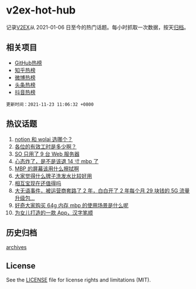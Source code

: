 # v2ex-hot-hub

 记录[V2EX](https://www.v2ex.com/)从 2021-01-06 日至今的热门话题。每小时抓取一次数据，按天[归档](archives)。
 
 ## 相关项目

- [GitHub热榜](https://github.com/lonnyzhang423/github-hot-hub)
- [知乎热榜](https://github.com/lonnyzhang423/zhihu-hot-hub)
- [微博热榜](https://github.com/lonnyzhang423/weibo-hot-hub)
- [头条热榜](https://github.com/lonnyzhang423/toutiao-hot-hub)
- [抖音热榜](https://github.com/lonnyzhang423/douyin-hot-hub)


 `更新时间：2021-11-23 11:06:32 +0800`

## 热议话题

1. [notion 和 wolai 选哪个？](https://www.v2ex.com/t/817134)
1. [各位的有效工时是多少啊？](https://www.v2ex.com/t/817092)
1. [SO 只用了 9 台 Web 服务器](https://www.v2ex.com/t/817121)
1. [心态炸了，是不是该退 14 寸 mbp 了](https://www.v2ex.com/t/817240)
1. [MBP 的屏幕该用什么擦拭啊](https://www.v2ex.com/t/817104)
1. [大家觉得什么牌子洗发水比较好用](https://www.v2ex.com/t/817185)
1. [相互宝现在还值得吗](https://www.v2ex.com/t/817209)
1. [大无语事件，被运营商套路了 2 年，白白开了 2 年每个月 29 块钱的 5G 流量升级包...](https://www.v2ex.com/t/817153)
1. [好奇大家购买 64g 内存 mbp 的使用场景是什么呢](https://www.v2ex.com/t/817293)
1. [为女儿打造的一款 App，汉字笔顺](https://www.v2ex.com/t/817117)

## 历史归档

[archives](archives)

## License

See the [LICENSE](LICENSE) file for license rights and limitations (MIT).
